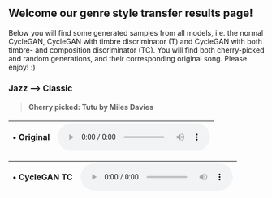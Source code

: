 ## Welcome our genre style transfer results page!

Below you will find some generated samples from all models, i.e. the normal CycleGAN, CycleGAN with timbre discriminator (T) and CycleGAN with both timbre- and composition discriminator (TC). You will find both cherry-picked and random generations, and their corresponding original song. Please enjoy! :)


### Jazz --> Classic
> #### Cherry picked: Tutu by Miles Davies 


<table>
  <thead>
    <tr>
      <th>
        • Original
      </th>
      <th style="text-align:right">
        <audio controls>
          <source src="https://user-images.githubusercontent.com/39059090/170349660-ea534793-7b72-4152-89b6-a79e8738e91b.mp4" type="video/mp4">
        </audio>
      </th>
    </tr>
  </thead>
</table>


<table>
  <thead>
    <tr>
      <th>
        • CycleGAN TC
      </th>
      <th style="text-align:right">
        <audio controls>
          <source src="https://user-images.githubusercontent.com/39059090/170353542-56be85d3-8d05-402c-8248-e6598a94c698.mp4" type="video/mp4">
        </audio>
      </th>
    </tr>
  </thead>
</table>



                  
                  
